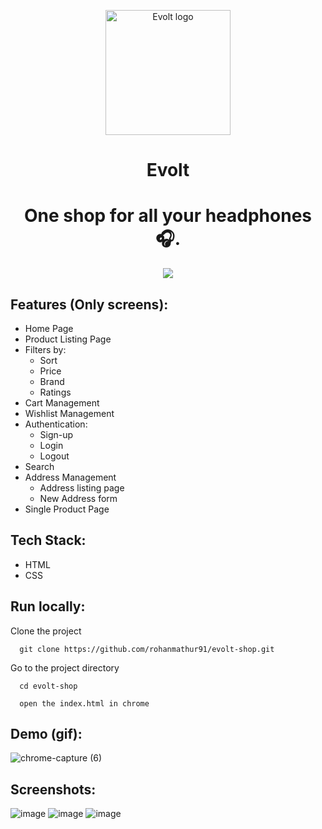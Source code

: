 <p align="center">
    <img width="200" height="200" src="https://user-images.githubusercontent.com/61556757/154898155-381fef44-766e-4c71-800b-3bb57e2a5354.svg" alt="Evolt logo">
</p>
<h1 align="center">Evolt</h1>

<h1 align="center">One shop for all your headphones 🎧.</h1>

<p align="center">
  <img src="https://api.netlify.com/api/v1/badges/e57f8c88-36c0-4dfe-a19b-cb4de8294724/deploy-status">
</p>

## Features (Only screens):

- Home Page
- Product Listing Page
- Filters by:
  - Sort
  - Price
  - Brand
  - Ratings
- Cart Management
- Wishlist Management
- Authentication:
  - Sign-up
  - Login
  - Logout
- Search
- Address Management
  - Address listing page
  - New Address form
- Single Product Page

## Tech Stack:

- HTML
- CSS

## Run locally:

Clone the project

```
  git clone https://github.com/rohanmathur91/evolt-shop.git
```

Go to the project directory

```
  cd evolt-shop
```

```
  open the index.html in chrome
```

## Demo (gif):

![chrome-capture (6)](https://user-images.githubusercontent.com/61556757/154899025-6b45b0c2-b075-4d8d-a836-0192e524579d.gif)

## Screenshots:

![image](https://user-images.githubusercontent.com/61556757/154899087-8f70fb48-a48a-458e-aeab-c0f0fd260c29.png)
![image](https://user-images.githubusercontent.com/61556757/154899133-7b9f1219-05ed-4d48-aab3-1f99f0af29a1.png)
![image](https://user-images.githubusercontent.com/61556757/154899163-5b71d0ec-471e-48ad-a702-74f9ddaf3aaa.png)
